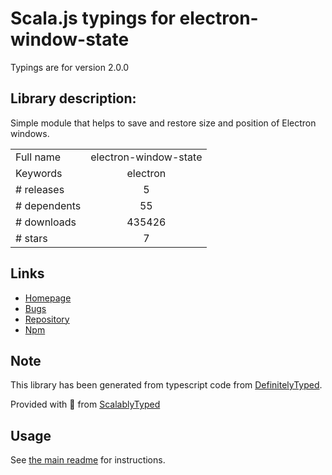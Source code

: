 
# Scala.js typings for electron-window-state

Typings are for version 2.0.0

## Library description:
Simple module that helps to save and restore size and position of Electron windows.

|                    |                 |
| ------------------ | :-------------: |
| Full name          | electron-window-state |
| Keywords           | electron |
| # releases         | 5 |
| # dependents       | 55 |
| # downloads        | 435426 |
| # stars            | 7 |

## Links
- [Homepage](https://github.com/mawie81/electron-window-state#readme)
- [Bugs](https://github.com/mawie81/electron-window-state/issues)
- [Repository](https://github.com/mawie81/electron-window-state)
- [Npm](https://www.npmjs.com/package/electron-window-state)
    


## Note
This library has been generated from typescript code from [DefinitelyTyped](https://definitelytyped.org).

Provided with :purple_heart: from [ScalablyTyped](https://github.com/oyvindberg/ScalablyTyped)

## Usage
See [the main readme](../../readme.md) for instructions.


